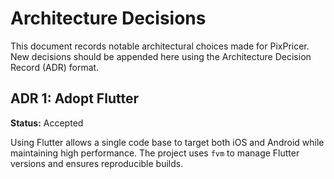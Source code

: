 <!-- Copyright (c) 2025 Shopping Bill App Project -->
<!-- SPDX-License-Identifier: MIT -->
# Architecture Decisions

This document records notable architectural choices made for PixPricer.
New decisions should be appended here using the Architecture Decision
Record (ADR) format.

## ADR 1: Adopt Flutter

**Status:** Accepted

Using Flutter allows a single code base to target both iOS and Android while
maintaining high performance. The project uses `fvm` to manage Flutter
versions and ensures reproducible builds.
